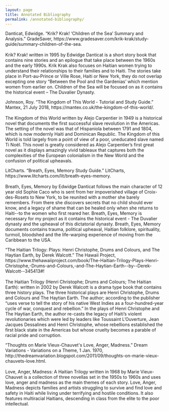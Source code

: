 ```yaml
---
layout: page
title: Annotated Bibliography 
permalink: /annotated-bibliography/
---
```


<p>Danticat, Edwidge. “Krik? Krak! ‘Children of the Sea’ Summary and Analysis.” GradeSaver, https://www.gradesaver.com/krik-krak/study-guide/summary-children-of-the-sea. 
<br>
<br>
Krik? Krak! written in 1995 by Edwidge Danticat is a short story book that contains nine stories and an epilogue that take place between the 1960s and the early 1990s. Krik Krak also focuses on Haitian women trying to understand their relationships to their families and to Haiti. The stories take place in Port-au-Prince or Ville Rose, Haiti or New York, they do not overlap excepting one story “Between the Pool and the Gardenias’ which mention women from earlier on. Children of the Sea will be focused on as it contains the historical event – The Duvalier Dynasty.</p>

<p>Johnson, Roy. “The Kingdom of This World - Tutorial and Study Guide.” Mantex, 21 July 2018, https://mantex.co.uk/the-kingdom-of-this-world/.
<br>
<br>
The Kingdom of this World written by Alejo Carpentier in 1949 is a historical novel that documents the first successful slave revolution in the Americas. The setting of the novel was that of Hispaniola between 1791 and 1804, which is now modernly Haiti and Dominican Republic. The Kingdom of this World is told largely from a point of view of a poor, uneducated slave named Ti Noël. This novel is greatly considered as Alejo Carpentier’s first great novel as it displays amazingly vivid tableaux that captures both the complexities of the European colonialism in the New World and the confusion of political upheavals.</p>

<p>LitCharts. “Breath, Eyes, Memory Study Guide.” LitCharts, https://www.litcharts.com/lit/breath-eyes-memory. 
<br>
<br>
Breath, Eyes, Memory by Edwidge Danticat follows the main character of 12 year old Sophie
Caco who is sent from her impoverished village of Croix-des-Rosets to New York, to be reunited
with a mother she barely remembers. From there she discovers secrets that no child should ever
know, and a legacy of shame that can be healed only when she returns to Haiti--to the women
who first reared her. Breath, Eyes, Memory is necessary for my project as it contains the historical event - The Duvalier dynasty and the upheaval of this dictatorial dynasty. Breath, Eyes, Memory documents contains trauma, political upheaval, Haitian folklore, spirituality, turmoil, bloodshed and the life-warping experience of moving from the Caribbean to the USA. </p>

<p>“The Haitian Trilogy: Plays: Henri Christophe, Drums and Colours, and The Haytian Earth, by Derek Walcott.” The Hawaii Project, https://www.thehawaiiproject.com/book/The-Haitian-Trilogy-Plays-Henri-Christophe,-Drums-and-Colours,-and-The-Haytian-Earth--by--Derek-Walcott--345413#! 
<br>
<br>
The Haitian Trilogy (Henri Christophe; Drums and Colours; The Haitian Earth): written in 2002 by Derek Walcott is a drama type book that contains three history plays. The three historical plays are Henri Christophe, Drums and Colours and The Haytian Earth. The author; according to the publisher “uses verse to tell the story of his native West Indies as a four-hundred-year cycle of war, conquest and rebellion.” In the plays of Henri Christophe and The Haytian Earth, the author re-casts the legacy of Haiti’s violent revolutionaries which were led by leaders like Toussaint L’Ouverture, Jean Jacques Dessalines and Henri Christophe, whose rebellions established the first black state in the Americas but whose cruelty becomes a parable of racial pride and corruption.</p>

<p>“Thoughts on Marie Vieux-Chauvet's Love, Anger, Madness.” Dream Variations - Variations on a Theme, 1 Jan. 1970, http://thedreamvariation.blogspot.com/2011/09/thoughts-on-marie-vieux-chauvets-love.html. 
<br>
<br>
Love, Anger, Madness: A Haitian Trilogy written in 1968 by Marie Vieux-Chauvet is a collection of three novellas set in the 1950s to 1960s and uses love, anger and madness as the main themes of each story. Love, Anger, Madness depicts families and artists struggling to survive and find love and safety in Haiti while living under terrifying and hostile conditions. It also features multiracial Haitians, descending in class from the elite to the poor intellectual.</p>